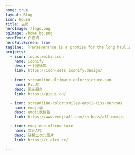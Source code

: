 ```yaml
---
home: true
layout: Blog
icon: house
title: 主页
heroImage: /logo.png
bgImage: /home_bg.png
heroText: 白德培
heroFullScreen: true
tagline: 「Perseverance is a promise for the long haul.」
projects:
  - icon: logos:xwiki-icon
    name: iconify
    desc: 一个图标库
    link: https://icon-sets.iconify.design/

  - icon: streamline-ultimate-color:picture-sun
    name: PicUI
    desc: 图床服务
    link: https://picui.cn/

  - icon: streamline-color:smiley-emoji-kiss-nervous
    name: emoji😀
    desc: emoji表情包
    link: https://www.emojiall.com/zh-hans/all-emojis

  - icon: emojione-v1:cow-face
    name: 次元API
    desc: 随机二次元图片
    link: https://t.alcy.cc/

---
```


